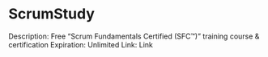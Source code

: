 # ScrumStudy

Description: Free “Scrum Fundamentals Certified (SFC™)” training course & certification
Expiration: Unlimited
Link: Link
